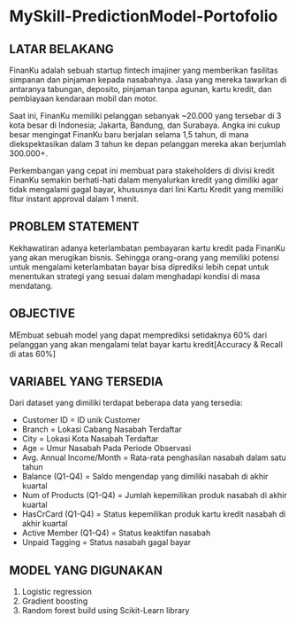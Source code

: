# MySkill-PredictionModel-Portofolio

## LATAR BELAKANG
FinanKu adalah sebuah startup fintech imajiner yang memberikan fasilitas simpanan dan pinjaman kepada nasabahnya. Jasa yang mereka tawarkan di antaranya tabungan, deposito, pinjaman tanpa agunan, kartu kredit, dan pembiayaan kendaraan mobil dan motor.

Saat ini, FinanKu memiliki pelanggan sebanyak ~20.000 yang tersebar di 3 kota besar di Indonesia; Jakarta, Bandung, dan Surabaya. Angka ini cukup besar mengingat FinanKu baru berjalan selama 1,5 tahun, di mana diekspektasikan dalam 3 tahun ke depan pelanggan mereka akan berjumlah 300.000+.

Perkembangan yang cepat ini membuat para stakeholders di divisi kredit FinanKu semakin berhati-hati dalam menyalurkan kredit yang dimiliki agar tidak mengalami gagal bayar, khususnya dari lini Kartu Kredit yang memiliki fitur instant approval dalam 1 menit.

## PROBLEM STATEMENT
Kekhawatiran adanya keterlambatan pembayaran kartu kredit pada FinanKu yang akan merugikan bisnis. Sehingga orang-orang yang memiliki potensi untuk mengalami keterlambatan bayar bisa diprediksi lebih cepat untuk menentukan strategi yang sesuai dalam menghadapi kondisi di masa mendatang.

## OBJECTIVE
MEmbuat sebuah model yang dapat memprediksi setidaknya 60% dari pelanggan yang akan mengalami telat bayar kartu kredit[Accuracy & Recall di atas 60%]

## VARIABEL YANG TERSEDIA
Dari dataset yang dimiliki terdapat beberapa data yang tersedia:

* Customer ID = ID unik Customer
* Branch = Lokasi Cabang Nasabah Terdaftar
* City = Lokasi Kota Nasabah Terdaftar
* Age = Umur Nasabah Pada Periode Observasi
* Avg. Annual Income/Month = Rata-rata penghasilan nasabah dalam satu tahun
* Balance (Q1-Q4) = Saldo mengendap yang dimiliki nasabah di akhir kuartal
* Num of Products (Q1-Q4) = Jumlah kepemilikan produk nasabah di akhir kuartal
* HasCrCard (Q1-Q4) = Status kepemilikan produk kartu kredit nasabah di akhir kuartal
* Active Member (Q1-Q4) = Status keaktifan nasabah
* Unpaid Tagging = Status nasabah gagal bayar

## MODEL YANG DIGUNAKAN
1. Logistic regression
2. Gradient boosting
3. Random forest build using Scikit-Learn library
